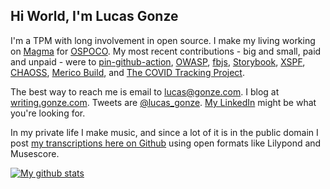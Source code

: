 ## Hi World, I'm Lucas Gonze

I'm a TPM with long involvement in open source. I make my living working on [Magma](magmacore.org/) for [OSPOCO](https://github.com/ospoco/). My most recent contributions - big and small, paid and unpaid - were to [pin-github-action](https://github.com/mheap/pin-github-action), [OWASP](https://github.com/OWASP/CheatSheetSeries/), [fbjs](https://github.com/facebook/fbjs), [Storybook](https://github.com/storybookjs/storybook), [XSPF](https://gitlab.xiph.org/xiph/xspf-website), [CHAOSS](https://chaoss.info/), [Merico Build](https://github.com/merico-dev/build), and [The COVID Tracking Project](https://github.com/orgs/COVID19Tracking/dashboard).

The best way to reach me is email to lucas@gonze.com. I blog at [writing.gonze.com](https://writing.gonze.com/). Tweets are [@lucas_gonze](https://twitter.com/lucas_gonze). [My LinkedIn](https://www.linkedin.com/in/lucasgonze/) might be what you're looking for.

In my private life I make music, and since a lot of it is in the public domain I post [my transcriptions here on Github](https://duckduckgo.com/?q=site%3Agithub.com+lucasgonze+music&ia=web) using open formats like Lilypond and Musescore.

<a href="https://github.com/anuraghazra/github-readme-stats">![My github stats](https://github-readme-stats.vercel.app/api?username=lucasgonze&show_icons=true)</a>

